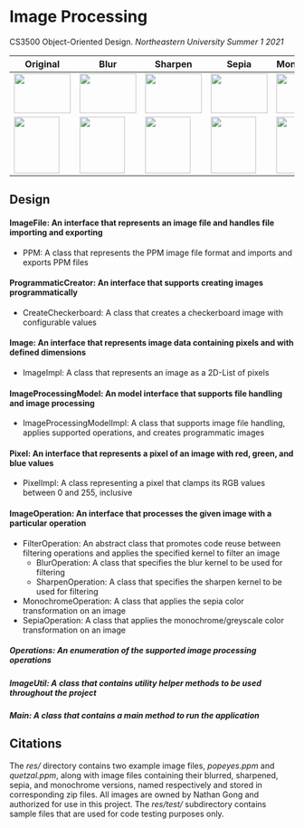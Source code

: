 # Image Processing

CS3500 Object-Oriented Design. _Northeastern University Summer 1 2021_


| Original | Blur | Sharpen | Sepia | Monochrome | 
|----------|------|---------|-------|------------| 
|<img src="https://user-images.githubusercontent.com/52764831/121575831-cdb08400-c9f5-11eb-8177-933bc858cfa4.jpg" width="100" height="70">|<img src="https://user-images.githubusercontent.com/52764831/121575993-f8024180-c9f5-11eb-8090-98be3ac64ca8.png" width="100" height="70">|<img src="https://user-images.githubusercontent.com/52764831/121576177-23852c00-c9f6-11eb-8198-4485f348e31e.png" width="100" height="70">|<img src="https://user-images.githubusercontent.com/52764831/121576302-3b5cb000-c9f6-11eb-87d5-f05fc9e94f77.png" width="100" height="70">|<img src="https://user-images.githubusercontent.com/52764831/121576328-43b4eb00-c9f6-11eb-9469-d4ad8760caef.png" width="100" height="70">|
|<img src="https://user-images.githubusercontent.com/52764831/121576880-dfdef200-c9f6-11eb-8c39-ce98cb86c958.jpg" width="80" height="100">|<img src="https://user-images.githubusercontent.com/52764831/121576704-a3ab9180-c9f6-11eb-86b3-6d23cee90119.png" width="80" height="100">|<img src="https://user-images.githubusercontent.com/52764831/121576963-fd13c080-c9f6-11eb-9887-a6d59cad566b.png" width="80" height="100">|<img src="https://user-images.githubusercontent.com/52764831/121577018-0d2ba000-c9f7-11eb-8bde-8f14ed4bbc78.png" width="80" height="100">|<img src="https://user-images.githubusercontent.com/52764831/121577055-1c125280-c9f7-11eb-8350-da05c75aa907.png" width="80" height="100">|

## Design

#### ImageFile: An interface that represents an image file and handles file importing and exporting
- PPM: A class that represents the PPM image file format and imports and exports PPM files

#### ProgrammaticCreator: An interface that supports creating images programmatically
- CreateCheckerboard: A class that creates a checkerboard image with configurable values

#### Image: An interface that represents image data containing pixels and with defined dimensions
- ImageImpl: A class that represents an image as a 2D-List of pixels

#### ImageProcessingModel: An model interface that supports file handling and image processing
- ImageProcessingModelImpl: A class that supports image file handling, applies supported operations,
  and creates programmatic images

#### Pixel: An interface that represents a pixel of an image with red, green, and blue values
- PixelImpl: A class representing a pixel that clamps its RGB values between 0 and 255, inclusive

#### ImageOperation: An interface that processes the given image with a particular operation
- FilterOperation: An abstract class that promotes code reuse between filtering operations and 
  applies the specified kernel to filter an image
    - BlurOperation: A class that specifies the blur kernel to be used for filtering
    - SharpenOperation: A class that specifies the sharpen kernel to be used for filtering
- MonochromeOperation: A class that applies the sepia color transformation on an image
- SepiaOperation: A class that applies the monochrome/greyscale color transformation on an image

##### Operations: An enumeration of the supported image processing operations

##### ImageUtil: A class that contains utility helper methods to be used throughout the project

##### Main: A class that contains a main method to run the application


## Citations

The _res/_ directory contains two example image files, _popeyes.ppm_ and _quetzal.ppm_, along with 
image files containing their blurred, sharpened, sepia, and monochrome versions, named 
respectively and stored in corresponding zip files. All images are owned by Nathan Gong and 
authorized for use in this project. The _res/test/_ subdirectory contains sample files that are used 
for code testing purposes only.

